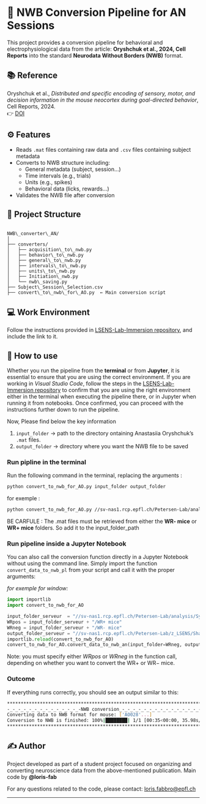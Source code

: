 
# 🧠 NWB Conversion Pipeline for AN Sessions

This project provides a conversion pipeline for behavioral and electrophysiological data from the article: **Oryshchuk et al., 2024, Cell Reports** into the standard **Neurodata Without Borders (NWB)** format.

## 📚 Reference

Oryshchuk et al., *Distributed and specific encoding of sensory, motor, and decision information in the mouse neocortex during goal-directed behavior*, Cell Reports, 2024.  
👉 [DOI](https://doi.org/10.1016/j.celrep.2023.113618)



## ⚙️ Features

- Reads `.mat` files containing raw data and `.csv` files containing subject metadata
- Converts to NWB structure including:
  - General metadata (subject, session…)
  - Time intervals (e.g., trials)
  - Units (e.g., spikes)
  - Behavioral data (licks, rewards…)
- Validates the NWB file after conversion



## 📁 Project Structure

```

NWB\_converter\_AN/
│
├── converters/
│   ├── acquisition\_to\_nwb.py
│   ├── behavior\_to\_nwb.py
│   ├── general\_to\_nwb.py
│   ├── intervals\_to\_nwb.py
│   ├── units\_to\_nwb.py
│   ├── Initiation\_nwb.py
│   └── nwb\_saving.py
├── Subject\_Session\_Selection.csv 
├── convert\_to\_nwb\_for\_AO.py  ← Main conversion script

````



## 💻 Work Environment
Follow the <Environment setup> instructions provided in [LSENS-Lab-Immersion repository](https://github.com/loris-fab/LSENS-Lab-Immersion.git), and include the link to it.

## 🧩 How to use

Whether you run the pipeline from the **terminal** or from **Jupyter**, it is essential to ensure that you are using the correct environment. If you are working in *Visual Studio Code*, follow the <Verification> steps in the [LSENS-Lab-Immersion repository](https://github.com/loris-fab/LSENS-Lab-Immersion.git) to confirm that you are using the right environment either in the terminal when executing the pipeline there, or in Jupyter when running it from notebooks. Once confirmed, you can proceed with the instructions further down to run the pipeline.

Now, Please find below the key information

1. `input_folder` → path to the directory ontaining Anastasiia Oryshchuk’s `.mat` files.
2. `output_folder` → directory where you want the NWB file to be saved


### Run pipline in the terminal

Run the following command in the terminal, replacing the arguments :

```bash
python convert_to_nwb_for_AO.py input_folder output_folder
```

for exemple :
```bash
python convert_to_nwb_for_AO.py //sv-nas1.rcp.epfl.ch/Petersen-Lab/analysis/Sylvain_Crochet/DATA_REPOSITORY/Oryshchuk_Spike&LFP_2024/WR- mice //sv-nas1.rcp.epfl.ch/Petersen-Lab/z_LSENS/Share/Loris_Fabbro/AO/NWB_files
```
BE CARFULE : The .mat files must be retrieved from either the **WR- mice** or **WR+ mice** folders. So add it to the input_folder_path

### Run pipeline inside a Jupyter Notebook

You can also call the conversion function directly in a Jupyter Notebook without using the command line.
Simply import the function `convert_data_to_nwb_pl` from your script and call it with the proper arguments:

*for exemple for window:* 
```python
import importlib
import convert_to_nwb_for_AO

input_folder_serveur  = "//sv-nas1.rcp.epfl.ch/Petersen-Lab/analysis/Sylvain_Crochet/DATA_REPOSITORY/Oryshchuk_Spike&LFP_2024"
WRpos = input_folder_serveur + "/WR+ mice"
WRneg = input_folder_serveur + "/WR- mice"
output_folder_serveur = "//sv-nas1.rcp.epfl.ch/Petersen-Lab/z_LSENS/Share/Loris_Fabbro/AO/NWB_files"
importlib.reload(convert_to_nwb_for_AO)
convert_to_nwb_for_AO.convert_data_to_nwb_an(input_folder=WRneg, output_folder=output_folder_serveur)
```

Note: you must specify either *WRpos* or *WRneg* in the function call, depending on whether you want to convert the WR+ or WR− mice.

### Outcome
If everything runs correctly, you should see an output similar to this:

```bash
**************************************************************************
-_-_-_-_-_-_-_-_-_-_-_-_-_-NWB conversion_-_-_-_-_-_-_-_-_-_-_-_-_-_-_-_-
Converting data to NWB format for mouse: ['AO028'...]
Conversion to NWB is finished: 100%|████████| 1/1 [00:35<00:00, 35.98s/it]
**************************************************************************
```




## ✍️ Author

Project developed as part of a student project focused on organizing and converting neuroscience data from the above-mentioned publication.
Main code by **@loris-fab**

For any questions related to the code, please contact: loris.fabbro@epfl.ch


---
